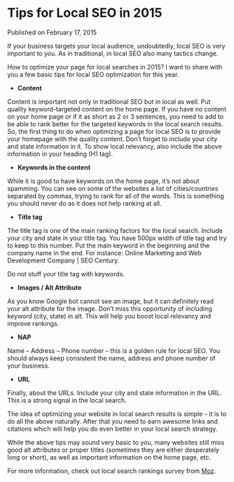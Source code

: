 # Tips for Local SEO in 2015

Published on February 17, 2015

If your business targets your local audience, undoubtedly, local SEO is very important to you. As in traditional, in local SEO also many tactics change.

How to optimize your page for local searches in 2015? I want to share with you a few basic tips for local SEO optimization for this year.

- **Content**

Content is important not only in traditional SEO but in local as well. Put quality keyword-targeted content on the home page. If you have no content on your home page or if it as short as 2 or 3 sentences, you need to add to be able to rank better for the targeted keywords in the local search results. So, the first thing to do when optimizing a page for local SEO is to provide your homepage with the quality content. Don’t forget to include your city and state information in it. To show local relevancy, also include the above information in your heading (H1 tag).

- **Keywords in the content**

While it is good to have keywords on the home page, it’s not about spamming. You can see on some of the websites a list of cities/countries separated by commas, trying to rank for all of the words. This is something you should never do as it does not help ranking at all.

- **Title tag**

The title tag is one of the main ranking factors for the local search. Include your city and state in your title tag. You have 500px width of title tag and try to keep to this number. Put the main keyword in the beginning and the company name in the end. For instance: Online Marketing and Web Development Company | SEO Century.

Do not stuff your title tag with keywords.

- **Images / Alt Attribute**

As you know Google bot cannot see an image, but it can definitely read your alt attribute for the image. Don’t miss this opportunity of including keyword (city, state) in alt. This will help you boost local relevancy and improve rankings.

- **NAP**

Name – Address – Phone number – this is a golden rule for local SEO. You should always keep consistent the name, address and phone number of your business.

- **URL**

Finally, about the URLs. Include your city and state information in the URL. This is a strong signal in the local search.

The idea of optimizing your website in local search results is simple – it is to do all the above naturally. After that you need to earn awesome links and citations which will help you do even better in your local search strategy.

While the above tips may sound very basic to you, many websites still miss good alt attributes or proper titles (sometimes they are either desperately long or short), as well as important information on the home page, etc.

For more information, check out local search rankings survey from [Moz](https://moz.com/blog/local-search-ranking-factors-2014).
